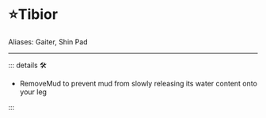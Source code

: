 # ⭐<labor>Tibior</labor>

Aliases: Gaiter, Shin Pad

---

<!-- =================================================== -->
<!-- =================================================== -->
<!-- =================================================== -->
<!-- =================================================== -->
<!-- =================================================== -->
::: details 🛠

- RemoveMud to prevent mud from slowly releasing its water content onto your leg

:::
